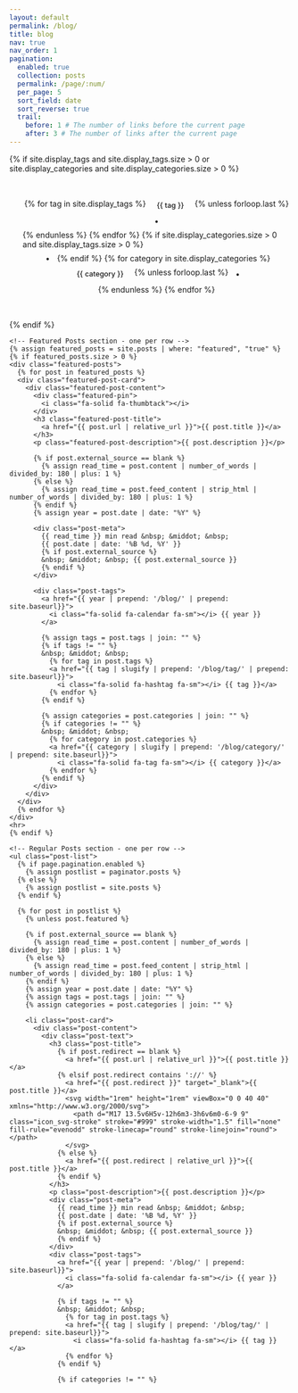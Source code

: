 ```yaml
---
layout: default
permalink: /blog/
title: blog
nav: true
nav_order: 1
pagination:
  enabled: true
  collection: posts
  permalink: /page/:num/
  per_page: 5
  sort_field: date
  sort_reverse: true
  trail:
    before: 1 # The number of links before the current page
    after: 3 # The number of links after the current page
---
```


<!DOCTYPE html>
<html lang="en">
<head>
  <meta charset="UTF-8">
  <meta name="viewport" content="width=device-width, initial-scale=1.0">
  <title>Blog</title>
  <style>
    /* Import elegant fonts */
    @import url('https://fonts.googleapis.com/css2?family=Playfair+Display:wght@400;500;600;700&family=Source+Sans+Pro:wght@300;400;600&display=swap');

    /* Base styling */
    .blog-wrapper {
      font-family: 'Source Sans Pro', var(--global-font-family), sans-serif;
      color: var(--global-text-color);
      max-width: 100%;
      margin: 0 auto;
    }

    /* Tags styling - matching project page */
    .tag-category-list {
      display: flex;
      justify-content: center;
      margin: 2rem 0;
    }

    .tag-category-list ul {
      display: flex;
      flex-wrap: wrap;
      gap: 0.5rem;
      justify-content: center;
      list-style: none;
    }

    .tag-category-list li {
      display: inline-block;
    }

    .tag-category-list a {
      display: inline-block;
      padding: 0.25rem 0.7rem;
      border-radius: 20px;
      font-size: 0.8rem;
      font-weight: 500;
      background-color: transparent;
      color: var(--global-theme-color);
      border: 1px solid var(--global-theme-color);
      text-decoration: none;
      transition: transform 0.2s ease;
    }

    .tag-category-list a:hover {
      transform: translateY(-2px);
    }

    .tag-category-list p {
      margin: 0 0.3rem;
      display: flex;
      align-items: center;
      color: var(--global-text-color-light);
    }

    /* Featured posts styling */
    .featured-posts {
      margin-bottom: 3rem;
    }

    .featured-post-card {
      background-color: var(--global-bg-color);
      border-radius: 12px;
      overflow: hidden;
      box-shadow: 0 4px 12px rgba(0, 0, 0, 0.05);
      transition: box-shadow 0.3s ease;
      margin-bottom: 1.5rem;
      border: 1px solid rgba(var(--global-theme-color-rgb), 0.2);
      position: relative;
      background-color: rgba(var(--global-theme-color-rgb), 0.05);
    }

    .featured-post-card:hover {
      box-shadow: 0 10px 20px rgba(0, 0, 0, 0.08);
    }

    .featured-post-content {
      padding: 1.5rem 2rem;
      position: relative;
    }

    .featured-pin {
      position: absolute;
      top: 1.5rem;
      right: 1.5rem;
      color: var(--global-theme-color);
      font-size: 1.2rem;
    }

    .featured-post-title {
      font-family: 'Playfair Display', var(--global-serif-font-family), serif;
      font-size: 1.7rem;
      font-weight: 600;
      margin: 0 0 0.6rem 0;
      letter-spacing: -0.02em;
      padding-right: 2rem;
    }

    .featured-post-title a {
      color: var(--global-text-color);
      text-decoration: none;
      transition: color 0.2s ease;
    }

    .featured-post-title a:hover {
      color: var(--global-theme-color);
    }

    .featured-post-description {
      font-size: 1rem;
      line-height: 1.6;
      margin-bottom: 1rem;
      color: var(--global-text-color-light);
    }

    /* Regular posts styling */
    .post-list {
      list-style: none;
      padding: 0;
      margin: 0;
      display: flex;
      flex-direction: column;
      gap: 1.5rem;
    }

    .post-card {
      background-color: var(--global-bg-color);
      border-radius: 12px;
      overflow: hidden;
      box-shadow: 0 4px 12px rgba(0, 0, 0, 0.05);
      transition: box-shadow 0.3s ease;
      border: 1px solid var(--global-divider-color);
    }

    .post-card:hover {
      box-shadow: 0 10px 20px rgba(0, 0, 0, 0.08);
    }

    .post-content {
      padding: 1.5rem 2rem;
      position: relative;
      display: flex;
      flex-direction: row;
    }

    .post-text {
      flex: 1;
      padding-right: 1rem;
    }

    .post-thumbnail {
      flex: 0 0 220px;
      height: 160px;
      overflow: hidden;
      border-radius: 8px;
    }

    .post-thumbnail img {
      width: 100%;
      height: 100%;
      object-fit: cover;
      object-position: center;
    }

    .post-title {
      font-family: 'Playfair Display', var(--global-serif-font-family), serif;
      font-size: 1.5rem;
      font-weight: 600;
      margin: 0 0 0.6rem 0;
      letter-spacing: -0.02em;
    }

    .post-title a {
      color: var(--global-text-color);
      text-decoration: none;
      transition: color 0.2s ease;
    }

    .post-title a:hover {
      color: var(--global-theme-color);
    }

    .post-description {
      font-size: 1rem;
      line-height: 1.6;
      margin-bottom: 1rem;
      color: var(--global-text-color-light);
    }

    .post-meta {
      display: flex;
      align-items: center;
      font-size: 0.9rem;
      color: var(--global-text-color-light);
      margin-bottom: 0.5rem;
      flex-wrap: wrap;
    }

    .post-meta a {
      color: var(--global-text-color-light);
      text-decoration: none;
      transition: color 0.2s ease;
    }

    .post-meta a:hover {
      color: var(--global-theme-color);
    }

    .post-tags {
      display: flex;
      flex-wrap: wrap;
      gap: 0.5rem;
      margin: 0;
      align-items: center;
    }

    .post-tags a {
      display: inline-flex;
      align-items: center;
      padding: 0.25rem 0.7rem;
      border-radius: 20px;
      font-size: 0.8rem;
      font-weight: 500;
      background-color: transparent;
      color: var(--global-theme-color);
      border: 1px solid var(--global-theme-color);
      text-decoration: none;
      transition: transform 0.2s ease;
    }

    .post-tags a:hover {
      transform: translateY(-2px);
    }

    .post-tags i {
      margin-right: 0.25rem;
    }

    /* Pagination */
    .pagination {
      margin-top: 3rem;
      display: flex;
      justify-content: center;
    }

    /* Responsive adjustments */
    @media (max-width: 768px) {
      .post-content {
        flex-direction: column;
      }

      .post-text {
        padding-right: 0;
        margin-bottom: 1rem;
      }

      .post-thumbnail {
        flex: none;
        width: 100%;
        height: 180px;
        order: -1;
        margin-bottom: 1rem;
      }

      .tag-category-list ul {
        justify-content: center;
      }
    }
  </style>
</head>
<body>
  <div class="blog-wrapper">
    <!-- Tags and Categories section -->
    {% if site.display_tags and site.display_tags.size > 0 or site.display_categories and site.display_categories.size > 0 %}
    <div class="tag-category-list">
      <ul class="p-0 m-0">
        {% for tag in site.display_tags %}
          <li>
            <a href="{{ tag | slugify | prepend: '/blog/tag/' | relative_url }}">
              <i class="fa-solid fa-hashtag fa-sm"></i> {{ tag }}
            </a>
          </li>
          {% unless forloop.last %}
            <p>&bull;</p>
          {% endunless %}
        {% endfor %}
        {% if site.display_categories.size > 0 and site.display_tags.size > 0 %}
          <p>&bull;</p>
        {% endif %}
        {% for category in site.display_categories %}
          <li>
            <a href="{{ category | slugify | prepend: '/blog/category/' | relative_url }}">
              <i class="fa-solid fa-tag fa-sm"></i> {{ category }}
            </a>
          </li>
          {% unless forloop.last %}
            <p>&bull;</p>
          {% endunless %}
        {% endfor %}
      </ul>
    </div>
    {% endif %}

    <!-- Featured Posts section - one per row -->
    {% assign featured_posts = site.posts | where: "featured", "true" %}
    {% if featured_posts.size > 0 %}
    <div class="featured-posts">
      {% for post in featured_posts %}
      <div class="featured-post-card">
        <div class="featured-post-content">
          <div class="featured-pin">
            <i class="fa-solid fa-thumbtack"></i>
          </div>
          <h3 class="featured-post-title">
            <a href="{{ post.url | relative_url }}">{{ post.title }}</a>
          </h3>
          <p class="featured-post-description">{{ post.description }}</p>
          
          {% if post.external_source == blank %}
            {% assign read_time = post.content | number_of_words | divided_by: 180 | plus: 1 %}
          {% else %}
            {% assign read_time = post.feed_content | strip_html | number_of_words | divided_by: 180 | plus: 1 %}
          {% endif %}
          {% assign year = post.date | date: "%Y" %}
          
          <div class="post-meta">
            {{ read_time }} min read &nbsp; &middot; &nbsp;
            {{ post.date | date: '%B %d, %Y' }}
            {% if post.external_source %}
            &nbsp; &middot; &nbsp; {{ post.external_source }}
            {% endif %}
          </div>
          
          <div class="post-tags">
            <a href="{{ year | prepend: '/blog/' | prepend: site.baseurl}}">
              <i class="fa-solid fa-calendar fa-sm"></i> {{ year }}
            </a>
            
            {% assign tags = post.tags | join: "" %}
            {% if tags != "" %}
            &nbsp; &middot; &nbsp;
              {% for tag in post.tags %}
              <a href="{{ tag | slugify | prepend: '/blog/tag/' | prepend: site.baseurl}}">
                <i class="fa-solid fa-hashtag fa-sm"></i> {{ tag }}</a>
              {% endfor %}
            {% endif %}
            
            {% assign categories = post.categories | join: "" %}
            {% if categories != "" %}
            &nbsp; &middot; &nbsp;
              {% for category in post.categories %}
              <a href="{{ category | slugify | prepend: '/blog/category/' | prepend: site.baseurl}}">
                <i class="fa-solid fa-tag fa-sm"></i> {{ category }}</a>
              {% endfor %}
            {% endif %}
          </div>
        </div>
      </div>
      {% endfor %}
    </div>
    <hr>
    {% endif %}

    <!-- Regular Posts section - one per row -->
    <ul class="post-list">
      {% if page.pagination.enabled %}
        {% assign postlist = paginator.posts %}
      {% else %}
        {% assign postlist = site.posts %}
      {% endif %}

      {% for post in postlist %}
        {% unless post.featured %}
        
        {% if post.external_source == blank %}
          {% assign read_time = post.content | number_of_words | divided_by: 180 | plus: 1 %}
        {% else %}
          {% assign read_time = post.feed_content | strip_html | number_of_words | divided_by: 180 | plus: 1 %}
        {% endif %}
        {% assign year = post.date | date: "%Y" %}
        {% assign tags = post.tags | join: "" %}
        {% assign categories = post.categories | join: "" %}
        
        <li class="post-card">
          <div class="post-content">
            <div class="post-text">
              <h3 class="post-title">
                {% if post.redirect == blank %}
                  <a href="{{ post.url | relative_url }}">{{ post.title }}</a>
                {% elsif post.redirect contains '://' %}
                  <a href="{{ post.redirect }}" target="_blank">{{ post.title }}</a>
                  <svg width="1rem" height="1rem" viewBox="0 0 40 40" xmlns="http://www.w3.org/2000/svg">
                    <path d="M17 13.5v6H5v-12h6m3-3h6v6m0-6-9 9" class="icon_svg-stroke" stroke="#999" stroke-width="1.5" fill="none" fill-rule="evenodd" stroke-linecap="round" stroke-linejoin="round"></path>
                  </svg>
                {% else %}
                  <a href="{{ post.redirect | relative_url }}">{{ post.title }}</a>
                {% endif %}
              </h3>
              <p class="post-description">{{ post.description }}</p>
              <div class="post-meta">
                {{ read_time }} min read &nbsp; &middot; &nbsp;
                {{ post.date | date: '%B %d, %Y' }}
                {% if post.external_source %}
                &nbsp; &middot; &nbsp; {{ post.external_source }}
                {% endif %}
              </div>
              <div class="post-tags">
                <a href="{{ year | prepend: '/blog/' | prepend: site.baseurl}}">
                  <i class="fa-solid fa-calendar fa-sm"></i> {{ year }}
                </a>
                
                {% if tags != "" %}
                &nbsp; &middot; &nbsp;
                  {% for tag in post.tags %}
                  <a href="{{ tag | slugify | prepend: '/blog/tag/' | prepend: site.baseurl}}">
                    <i class="fa-solid fa-hashtag fa-sm"></i> {{ tag }}</a>
                  {% endfor %}
                {% endif %}
                
                {% if categories != "" %}